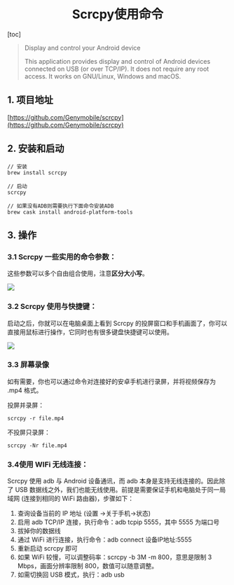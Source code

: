 <h1 align="center">Scrcpy使用命令</h1>

[toc]

>Display and control your Android device
>
>This application provides display and control of Android devices connected on USB (or over TCP/IP). It does not require any root access. It works on GNU/Linux, Windows and macOS.

## 1. 项目地址
[https://github.com/Genymobile/scrcpy](https://github.com/Genymobile/scrcpy)

## 2. 安装和启动
```
// 安装
brew install scrcpy

// 启动
scrcpy

// 如果没有ADB则需要执行下面命令安装ADB
brew cask install android-platform-tools
```

## 3. 操作
### 3.1 Scrcpy 一些实用的命令参数：

这些参数可以多个自由组合使用，注意**区分大小写**。

![](imgs/Scrcpy1.png)

### 3.2 Scrcpy 使用与快捷键：

启动之后，你就可以在电脑桌面上看到 Scrcpy 的投屏窗口和手机画面了，你可以直接用鼠标进行操作，它同时也有很多键盘快捷键可以使用。

![](imgs/Scrcpy2.png)

### 3.3 屏幕录像

如有需要，你也可以通过命令对连接好的安卓手机进行录屏，并将视频保存为 .mp4 格式。

投屏并录屏：
```
scrcpy -r file.mp4
```

不投屏只录屏：
```
scrcpy -Nr file.mp4
```

### 3.4使用 WIFi 无线连接：

Scrcpy 使用 adb 与 Android 设备通讯，而 adb 本身是支持无线连接的。因此除了 USB 数据线之外，我们也能无线使用。前提是需要保证手机和电脑处于同一局域网 (连接到相同的 WiFi 路由器)，步骤如下：

1. 查询设备当前的 IP 地址 (设置 →关于手机→状态)
2. 启用 adb TCP/IP 连接，执行命令：adb tcpip 5555，其中 5555 为端口号
3. 拔掉你的数据线
4. 通过 WiFi 进行连接，执行命令：adb connect 设备IP地址:5555
5. 重新启动 scrcpy 即可
6. 如果 WiFi 较慢，可以调整码率：scrcpy -b 3M -m 800，意思是限制 3 Mbps，画面分辨率限制 800，数值可以随意调整。
7. 如需切换回 USB 模式，执行：adb usb

